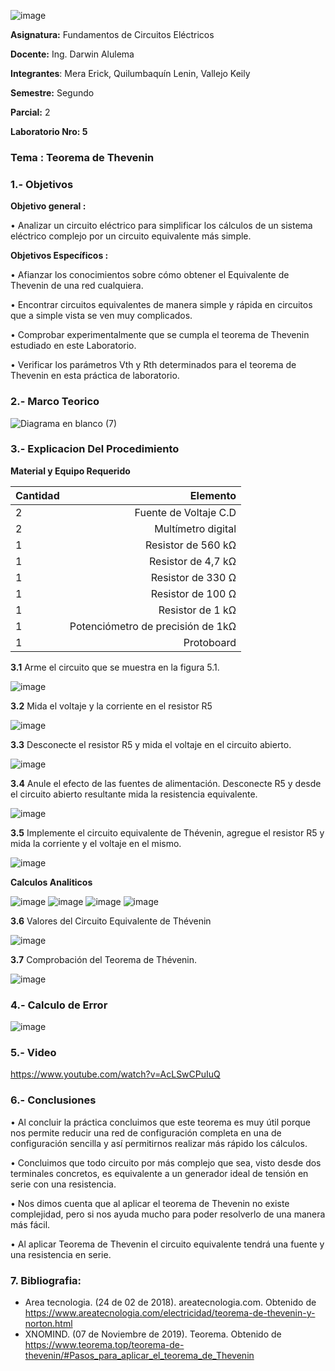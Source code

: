 ![image](https://user-images.githubusercontent.com/84586923/126560288-68982187-4238-495e-8005-ffe633b05a78.png)

**Asignatura:** Fundamentos de Circuitos Eléctricos

**Docente:** Ing. Darwin Alulema

**Integrantes**: Mera Erick, Quilumbaquín Lenin, Vallejo Keily

**Semestre:**  Segundo

**Parcial:**  2

**Laboratorio Nro: 5**
### Tema : Teorema de Thevenin
### 1.- Objetivos
**Objetivo general :**

•	Analizar un circuito eléctrico para simplificar los cálculos de un sistema eléctrico complejo por un circuito equivalente más simple.

**Objetivos Específicos :**

•	Afianzar los conocimientos sobre cómo obtener el Equivalente de Thevenin de una red cualquiera.

•	Encontrar circuitos equivalentes de manera simple y rápida en circuitos que a simple vista se ven muy complicados.

•	Comprobar experimentalmente que se cumpla el teorema de Thevenin estudiado en este Laboratorio.

•	Verificar los parámetros Vth y Rth determinados para el teorema de Thevenin en esta práctica de laboratorio.


### 2.- Marco Teorico
![Diagrama en blanco (7)](https://user-images.githubusercontent.com/84586923/126580991-15663935-a40e-4cff-9f0f-ee902e3798b2.png)

### 3.- Explicacion Del Procedimiento
**Material y Equipo Requerido**

| Cantidad     | Elemento |
| --------- | -----:|
|2  |Fuente de Voltaje C.D |
| 2 |Multímetro digital |
| 1 |Resistor de 560 kΩ|
| 1 |Resistor de 4,7 kΩ|
| 1 |Resistor de 330 Ω|
| 1 |Resistor de 100 Ω|
| 1 |Resistor de 1 kΩ|
| 1 |Potenciómetro de precisión de 1kΩ|
| 1 |Protoboard|

**3.1** Arme el circuito que se muestra en la figura 5.1.

![image](https://user-images.githubusercontent.com/84586923/126568364-b6c68ca0-ec56-4c8d-9b76-1e14df4604c9.png)

**3.2** Mida el voltaje y la corriente en el resistor R5

![image](https://user-images.githubusercontent.com/84586923/126568633-06433a88-83bb-4421-bc64-3f89a63906b5.png)

**3.3** Desconecte el resistor R5 y mida el voltaje en el circuito abierto.

![image](https://user-images.githubusercontent.com/84586923/126568978-56070fcd-0111-43b5-9a2f-a7861ecba567.png)

**3.4** Anule el efecto de las fuentes de alimentación. Desconecte R5 y desde el circuito abierto resultante mida la resistencia equivalente.

![image](https://user-images.githubusercontent.com/84586923/126569129-d7ec2e51-60cc-4012-ada5-bbf269f78bbb.png)

**3.5** Implemente el circuito equivalente de Thévenin, agregue el resistor R5 y mida la corriente y el voltaje en el mismo.

![image](https://user-images.githubusercontent.com/84586923/126569226-26fffe1a-6c61-4d31-8490-9bcc4c7046d2.png)

**Calculos Analiticos**

![image](https://user-images.githubusercontent.com/84586923/126570043-7cbb92f9-64a5-4259-8917-d85272509963.png)
![image](https://user-images.githubusercontent.com/84586923/126570079-08933128-3426-4b64-8b4c-a504c4beb80d.png)
![image](https://user-images.githubusercontent.com/84586923/126570111-8ee79099-4ad4-4505-81d0-cf1aca8bf804.png)
![image](https://user-images.githubusercontent.com/84586923/126570137-d0aa5f08-ddf3-4276-8902-31e9810b1fca.png)

**3.6** Valores del Circuito Equivalente de Thévenin

![image](https://user-images.githubusercontent.com/84586923/126584304-7c1ed889-9360-40fb-a74a-4c579c531967.png)

**3.7** Comprobación del Teorema de Thévenin.

![image](https://user-images.githubusercontent.com/84586923/126584277-8ba5697a-5c8d-4cf7-995c-0fcb97fdba8d.png)

### 4.- Calculo de Error

![image](https://user-images.githubusercontent.com/84586923/126585029-46c93091-d2f0-4eb4-b05c-a6fe90ccc7fa.png)

### 5.- Video

https://www.youtube.com/watch?v=AcLSwCPuIuQ

### 6.- Conclusiones

•	Al concluir la práctica concluimos que este teorema es muy útil porque nos permite reducir una red de configuración completa en una de configuración sencilla y así permitirnos realizar más rápido los cálculos.

•	Concluimos que todo circuito por más complejo que sea, visto desde dos terminales concretos, es equivalente a un generador ideal de tensión en serie con una resistencia.

•	Nos dimos cuenta que al aplicar el teorema de Thevenin no existe complejidad, pero si nos ayuda mucho para poder resolverlo de una manera más fácil. 

•	 Al aplicar Teorema de Thevenin el circuito equivalente tendrá una fuente y una resistencia en serie. 

### 7. Bibliografia: 
- Area tecnologia. (24 de 02 de 2018). areatecnologia.com. Obtenido de https://www.areatecnologia.com/electricidad/teorema-de-thevenin-y-norton.html
- XNOMIND. (07 de Noviembre de 2019). Teorema. Obtenido de https://www.teorema.top/teorema-de-thevenin/#Pasos_para_aplicar_el_teorema_de_Thevenin



